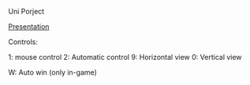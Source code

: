 Uni Porject

[Presentation](https://www.youtube.com/watch?v=ID_DEL_VIDEO)


Controls:

1: mouse control
2: Automatic control
9: Horizontal view
0: Vertical view

W: Auto win (only in-game)
